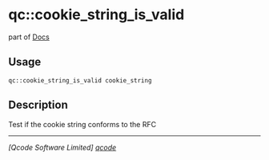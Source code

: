 qc::cookie_string_is_valid
==========================

part of [Docs](../index.md)

Usage
-----
`qc::cookie_string_is_valid cookie_string`

Description
-----------
Test if the cookie string conforms to the RFC

----------------------------------
*[Qcode Software Limited] [qcode]*

[qcode]: http://www.qcode.co.uk "Qcode Software"